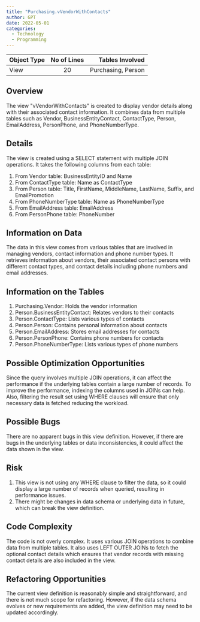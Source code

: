 ```yaml
---
title: "Purchasing.vVendorWithContacts"
author: GPT
date: 2022-05-01
categories:
  - Technology
  - Programming
---
```



| Object Type   | No of Lines | Tables Involved |
|---------------|:-----------:|----------------:|
| View          |    20       | Purchasing, Person |


## Overview
The view "vVendorWithContacts" is created to display vendor details along with their associated contact information. It combines data from multiple tables such as Vendor, BusinessEntityContact, ContactType, Person, EmailAddress, PersonPhone, and PhoneNumberType.

## Details
The view is created using a SELECT statement with multiple JOIN operations. It takes the following columns from each table:

1. From Vendor table: BusinessEntityID and Name
2. From ContactType table: Name as ContactType
3. From Person table: Title, FirstName, MiddleName, LastName, Suffix, and EmailPromotion
4. From PhoneNumberType table: Name as PhoneNumberType
5. From EmailAddress table: EmailAddress
6. From PersonPhone table: PhoneNumber

## Information on Data
The data in this view comes from various tables that are involved in managing vendors, contact information and phone number types. It retrieves information about vendors, their associated contact persons with different contact types, and contact details including phone numbers and email addresses.

## Information on the Tables
1. Purchasing.Vendor: Holds the vendor information
2. Person.BusinessEntityContact: Relates vendors to their contacts
3. Person.ContactType: Lists various types of contacts
4. Person.Person: Contains personal information about contacts
5. Person.EmailAddress: Stores email addresses for contacts
6. Person.PersonPhone: Contains phone numbers for contacts
7. Person.PhoneNumberType: Lists various types of phone numbers

## Possible Optimization Opportunities
Since the query involves multiple JOIN operations, it can affect the performance if the underlying tables contain a large number of records. To improve the performance, indexing the columns used in JOINs can help. Also, filtering the result set using WHERE clauses will ensure that only necessary data is fetched reducing the workload.

## Possible Bugs
There are no apparent bugs in this view definition. However, if there are bugs in the underlying tables or data inconsistencies, it could affect the data shown in the view.

## Risk
1. This view is not using any WHERE clause to filter the data, so it could display a large number of records when queried, resulting in performance issues.
2. There might be changes in data schema or underlying data in future, which can break the view definition.

## Code Complexity
The code is not overly complex. It uses various JOIN operations to combine data from multiple tables. It also uses LEFT OUTER JOINs to fetch the optional contact details which ensures that vendor records with missing contact details are also included in the view.

## Refactoring Opportunities
The current view definition is reasonably simple and straightforward, and there is not much scope for refactoring. However, if the data schema evolves or new requirements are added, the view definition may need to be updated accordingly.
